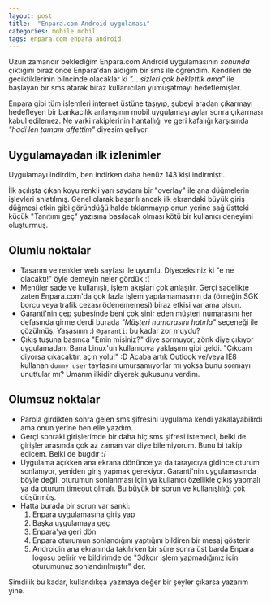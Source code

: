 ```yaml
---
layout: post
title:  "Enpara.com Android uygulaması"
categories: mobile mobil
tags: enpara.com enpara android
---
```


Uzun zamandır beklediğim Enpara.com Android uygulamasının *sonunda* çıktığını biraz önce Enpara'dan  aldığım bir sms ile öğrendim. Kendileri de geciktiklerinin bilncinde olacaklar ki *"... sizleri çok beklettik ama"* ile başlayan bir sms atarak biraz kullanıcıları yumuşatmayı hedeflemişler.

Enpara gibi tüm işlemleri internet üstüne taşıyıp, şubeyi aradan çıkarmayı hedefleyen bir bankacılık anlayışının mobil uygulamayı aylar sonra çıkarması kabul edilemez. Ne varki rakiplerinin hantallığı ve geri kafalığı karşısında *"hadi len tamam affettim"* diyesim geliyor.

Uygulamayadan ilk izlenimler
----------------------------

Uygulamayı indirdim, ben indirken daha henüz 143 kişi indirmişti.

İlk açılışta çıkan koyu renkli yarı saydam bir "overlay" ile ana düğmelerin işlevleri anlatılmış. Genel olarak başarılı ancak ilk ekrandaki büyük giriş düğmesi etkin gibi göründüğü halde tıklanmayıp onun yerine sağ üstteki küçük "Tanıtımı geç" yazısına basılacak olması kötü bir kullanıcı deneyimi oluşturmuş.

Olumlu noktalar
---------------

* Tasarım ve renkler web sayfası ile uyumlu. Diyeceksiniz ki "e ne olacaktı!" öyle demeyin neler gördük :(
* Menüler sade ve kullanışlı, işlem akışları çok anlaşılır. Gerçi sadelikte zaten Enpara.com'da çok fazla işlem yapılamamasının da (örneğin SGK borcu veya trafik cezası ödenememesi) biraz etkisi var ama olsun.
* Garanti'nin cep şubesinde beni çok sinir eden müşteri numarasını her defasında girme derdi burada *"Müşteri numarasını hatırla"* seçeneği ile çözülmüş. Yaşasıııın :) `@garanti`: bu kadar zor muydu?
* Çıkış tuşuna basınca "Emin misiniz?" diye sormuyor, zönk diye çıkıyor uygulamadan. Bana Linux'un kullanıcıya yaklaşımı gibi geldi. "Çıkcam diyorsa çıkacaktır, açın yolu!" :D Acaba artık Outlook ve/veya IE8 kullanan `dummy user` tayfasını umursamıyorlar mı yoksa bunu sormayı unuttular mı? Umarım ilkidir diyerek şukusunu verdim.

Olumsuz noktalar
----------------

* Parola girdikten sonra gelen sms şifresini uygulama kendi yakalayabilirdi ama onun yerine ben elle yazdım.
* Gerçi sonraki girişlerimde bir daha hiç sms şifresi istemedi, belki de girişler arasında çok az zaman var diye bilemiyorum. Bunu bi takip edicem. Belki de bugdır :/
* Uygulama açıkken ana ekrana dönünce ya da tarayıcıya gidince oturum sonlanıyor, yeniden giriş yapmak gerekiyor. Garanti'nin uygulamasında böyle değil, oturumun sonlanması için ya kullanıcı özellikle çıkış yapmalı ya da oturum timeout olmalı. Bu büyük bir sorun ve kullanışlılığı çok düşürmüş.
* Hatta burada bir sorun var sanki: 
  1. Enpara uygulamasına giriş yap
  2. Başka uygulamaya geç
  3. Enpara'ya geri dön
  4. Enpara oturumun sonlandığını yaptığını bildiren bir mesaj gösterir
  5. Androidin ana ekranında takılırken bir süre sonra üst barda Enpara logosu belirir ve bildirimde de "3dkdır işlem yapmadığınız için oturumunuz sonlandırılmıştır" der.
  
 
  
Şimdilik bu kadar, kullandıkça yazmaya değer bir şeyler çıkarsa yazarım yine.
